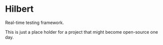 # Hilbert
Real-time testing framework.

This is just a place holder for a project that might become open-source one day.
